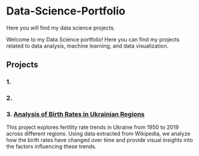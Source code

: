 # Data-Science-Portfolio
Here you will find my data science projects.

Welcome to my Data Science portfolio! Here you can find my projects related to data analysis, machine learning, and data visualization.

## Projects

### 1. 

### 2. 

### 3. [Analysis of Birth Rates in Ukrainian Regions]([https://github.com/yourusername/house-price-prediction](https://github.com/data-tamer2410/ds_analysis_of_birth_rates_in_ukrainian_regions/tree/main))
This project explores fertility rate trends in Ukraine from 1950 to 2019 across different regions. Using data extracted from Wikipedia, we analyze how the birth rates have changed over time and provide visual insights into the factors influencing these trends.



